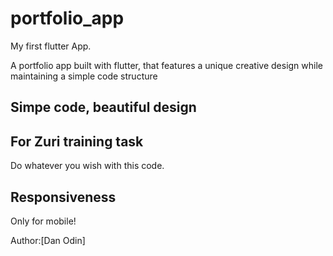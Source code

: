 # portfolio_app
My first flutter App.

A portfolio app built with flutter, that features a unique creative design
while maintaining a simple code structure

## Simpe code, beautiful design

For Zuri training task
-
Do whatever you wish with this code.

## Responsiveness

Only for mobile!

Author:[Dan Odin] 


